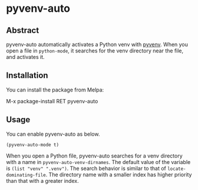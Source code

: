 # pyvenv-auto

## Abstract
pyvenv-auto automatically activates a Python venv  with [pyvenv](https://github.com/jorgenschaefer/pyvenv).
When you open a file in `python-mode`, it searches for the venv directory near the file, and activates it.

## Installation
You can install the package from Melpa:

M-x package-install RET pyvenv-auto

## Usage
You can enable pyvenv-auto as below.

```
(pyvenv-auto-mode t)
```

When you open a Python file, pyvenv-auto searches for a venv directory with a name in `pyvenv-auto-venv-dirnames`.
The default value of the variable is `(list "venv" ".venv")`.
The search behavior is similar to that of `locate-dominating-file`.
The directory name with a smaller index has higher priority than that with a greater index.
